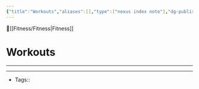 ```yaml
---
{"title":"Workouts","aliases":[],"type":["nexus index note"],"dg-publish":true,"dg-pinned":true,"publish":true,"tags":["index-note"],"permalink":"/fitness/workouts/workouts/","pinned":true,"dgPassFrontmatter":true,"created":"2023-09-08T15:51:26.520-07:00","updated":"2023-09-10T14:27:22.203-07:00"}
---
```



🔺[[Fitness/Fitness\|Fitness]]

# Workouts
---











---
- Tags:: 








